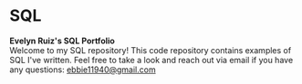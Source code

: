 # SQL
**Evelyn Ruiz's SQL Portfolio**<br>
Welcome to my SQL repository! This code repository contains examples of SQL I've written. Feel free to take a look and reach out via email if you have any questions: ebbie11940@gmail.com
